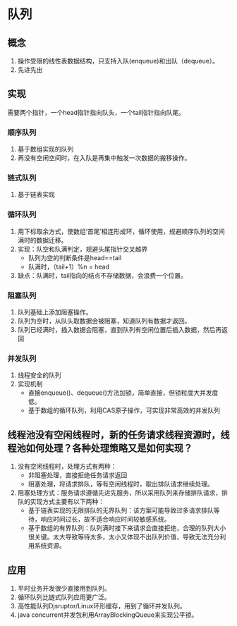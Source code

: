 # 队列
## 概念
1. 操作受限的线性表数据结构，只支持入队(enqueue)和出队（dequeue）。
2. 先进先出
## 实现
需要两个指针，一个head指针指向队头，一个tail指针指向队尾。

### 顺序队列
1. 基于数组实现的队列
2. 再没有空闲空间时，在入队是再集中触发一次数据的搬移操作。
### 链式队列
1. 基于链表实现

### 循环队列
1. 用下标取余方式，使数组‘首尾’相连形成环，循环使用，规避顺序队列的空间满时的数据迁移。
2. 实现：队空和队满判定，规避头尾指针交叉越界   
    + 队列为空的判断条件是head==tail
    + 队满时，（tail+1）%n = head
3. 缺点：队满时，tail指向的结点不存储数据，会浪费一个位置。

### 阻塞队列
1. 队列基础上添加阻塞操作。
2. 队列为空时，从队头取数据会被阻塞，知道队列有数据才返回。
3. 队列已经满时，插入数据会阻塞，直到队列有空闲位置后插入数据，然后再返回

### 并发队列
1. 线程安全的队列
2. 实现机制
    + 直接enqueue()、dequeue()方法加锁，简单直接，但锁粒度大并发度低。
    + 基于数组的循环队列，利用CAS原子操作，可实现非常高效的并发队列

## 线程池没有空闲线程时，新的任务请求线程资源时，线程池如何处理？各种处理策略又是如何实现？
1. 没有空闲线程时，处理方式有两种：
    + 非阻塞处理，直接拒绝任务请求返回
    + 阻塞处理，将请求排队，等有空闲线程时，取出排队请求继续处理。
2. 阻塞处理方式：服务请求遵循先进先服务，所以采用队列来存储排队请求，排队的实现方式主要有以下两种：
    + 基于链表实现的无限排队的无界队列：该方案可能导致过多请求排队等待，响应时间过长，故不适合响应时间较敏感系统。
    + 基于数组的有界队列：队列满时接下来请求会直接拒绝，合理的队列大小很关键。太大导致等待太多，太小又体现不出队列价值，导致无法充分利用系统资源。

## 应用
1. 平时业务开发很少直接用到队列。
2. 循环队列比链式队列应用更广泛。
3. 高性能队列Djsruptor/Linux环形缓存，用到了循环并发队列。
4. java concurrent并发包利用ArrayBlockingQueue来实现公平锁。

